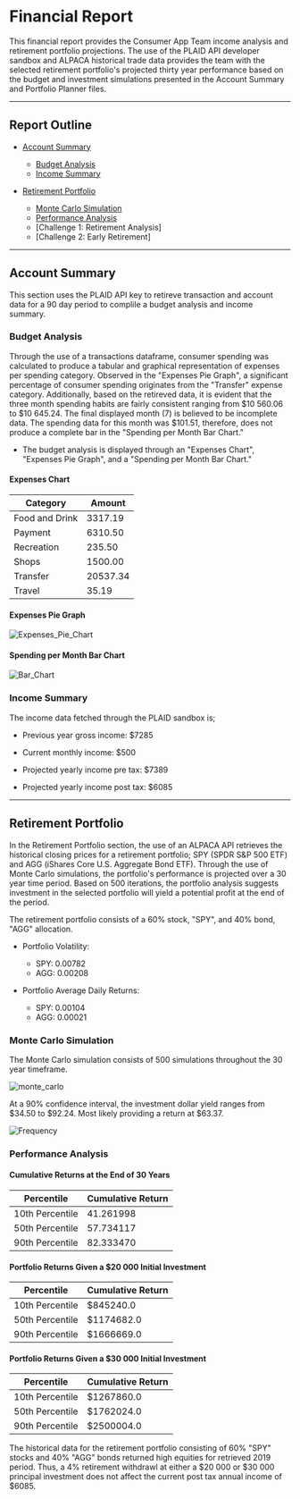 # Financial Report

This financial report provides the Consumer App Team income analysis and retirement portfolio projections. 
The use of the PLAID API developer sandbox and ALPACA historical trade data provides the team with the selected retirement portfolio's projected thirty year performance based on the budget and investment simulations presented in the Account Summary and Portfolio Planner files.

---
## Report Outline

- [Account Summary](#Account-Summary)
    - [Budget Analysis](#Budget-Analysis)
    - [Income Summary](#Income-Summary)

- [Retirement Portfolio](#Retirement-Portfolio)
    - [Monte Carlo Simulation](#Monte-Carlo-Simulation)
    - [Performance Analysis](#Performance-Analysis)
    - [Challenge 1: Retirement Analysis]
    - [Challenge 2: Early Retirement]

---

## Account Summary

This section uses the PLAID API key to retireve transaction and account data for a 90 day period to complile a budget analysis and income summary. 

### Budget Analysis

Through the use of a transactions dataframe, consumer spending was calculated to produce a tabular and graphical representation of expenses per spending category. Observed in the "Expenses Pie Graph", a significant percentage of consumer spending originates from the "Transfer" expense category. Additionally, based on the retireved data, it is evident that the three month spending habits are fairly consistent ranging from $10 560.06 to $10 645.24. The final displayed month (7) is believed to be incomplete data. The spending data for this month was $101.51, therefore, does not produce a complete bar in the "Spending per Month Bar Chart."

* The budget analysis is displayed through an "Expenses Chart", "Expenses Pie Graph", and a "Spending per Month Bar Chart."

#### Expenses Chart
| Category      | Amount |
| ----------- | ----------- |
| Food and Drink | 3317.19
Payment      |   6310.50
Recreation   |     235.50
Shops        |    1500.00
Transfer    |    20537.34
Travel       |     35.19 

#### Expenses Pie Graph

![Expenses_Pie_Chart](Images/Expenses_pie_chart.png)

#### Spending per Month Bar Chart

![Bar_Chart](Images/Spending_barchart.png)

### Income Summary

The income data fetched through the PLAID sandbox is; 

- Previous year gross income: $7285

- Current monthly income: $500

- Projected yearly income pre tax: $7389

- Projected yearly income post tax: $6085

---

## Retirement Portfolio

In the Retirement Portfolio section, the use of an ALPACA API retrieves the historical closing prices for a retirement portfolio; SPY (SPDR S&P 500 ETF) and AGG (iShares Core U.S. Aggregate Bond ETF). Through the use of Monte Carlo simulations, the portfolio's performance is projected over a 30 year time period. Based on 500 iterations, the portfolio analysis suggests investment in the selected portfolio will yield a potential profit at the end of the period. 

The retirement portfolio consists of a 60% stock, "SPY", and 40% bond, "AGG" allocation. 

* Portfolio Volatility: 
    * SPY: 0.00782
    * AGG: 0.00208

* Portfolio Average Daily Returns: 
    * SPY: 0.00104
    * AGG: 0.00021 

### Monte Carlo Simulation

The Monte Carlo simulation consists of 500 simulations throughout the 30 year timeframe. 

![monte_carlo](Images/monte-carlo.png)

At a 90% confidence interval, the investment dollar yield ranges from $34.50 to $92.24. Most likely providing a return at $63.37.

![Frequency](Images/frequency.png)

### Performance Analysis

#### Cumulative Returns at the End of 30 Years

| Percentile      | Cumulative Return |
| ----------- | ----------- |
| 10th Percentile |  41.261998
50th Percentile   |    57.734117
90th Percentile   |    82.333470

#### Portfolio Returns Given a $20 000 Initial Investment

| Percentile      | Cumulative Return |
| ----------- | ----------- |
| 10th Percentile |  $845240.0
50th Percentile   |    $1174682.0
90th Percentile   |    $1666669.0

#### Portfolio Returns Given a $30 000 Initial Investment

| Percentile      | Cumulative Return |
| ----------- | ----------- |
| 10th Percentile |  $1267860.0
50th Percentile   |    $1762024.0
90th Percentile   |    $2500004.0

The historical data for the retirement portfolio consisting of 60% "SPY" stocks and 40% "AGG" bonds returned high equities for retrieved 2019 period. Thus, a 4% retirement withdrawl at either a $20 000 or $30 000 principal investment does not affect the current post tax annual income of $6085. 